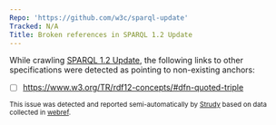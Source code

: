 ```yaml
---
Repo: 'https://github.com/w3c/sparql-update'
Tracked: N/A
Title: Broken references in SPARQL 1.2 Update
---
```


While crawling [SPARQL 1.2 Update](https://w3c.github.io/sparql-update/spec/), the following links to other specifications were detected as pointing to non-existing anchors:
* [ ] https://www.w3.org/TR/rdf12-concepts/#dfn-quoted-triple

<sub>This issue was detected and reported semi-automatically by [Strudy](https://github.com/w3c/strudy/) based on data collected in [webref](https://github.com/w3c/webref/).</sub>
